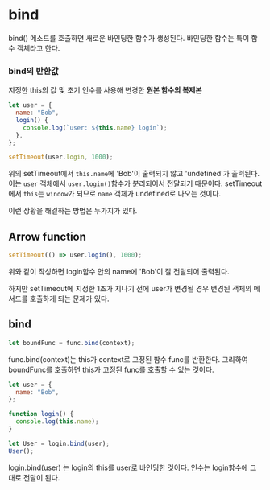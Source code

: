 # bind

bind() 메소드를 호출하면 새로운 바인딩한 함수가 생성된다. 바인딩한 함수는 특이 함수 객체라고 한다. 

### **bind의 반환값**

지정한 this의 값 및 초기 인수를 사용해 변경한 **원본 함수의 복제본**

```js
let user = {
  name: "Bob",
  login() {
    console.log(`user: ${this.name} login`);
  },
};

setTimeout(user.login, 1000);
```

위의 setTimeout에서 `this.name`에 'Bob'이 출력되지 않고 'undefined'가 출력된다. 이는 `user` 객체에서 `user.login()`함수가 분리되어서 전달되기 때문이다. setTimeout에서 `this`는 `window`가 되므로 `name` 객체가 undefined로 나오는 것이다.

이런 상황을 해결하는 방법은 두가지가 있다.

## Arrow function

```js
setTimeout(() => user.login(), 1000);
```

위와 같이 작성하면 login함수 안의 name에 'Bob'이 잘 전달되어 출력된다.

하지만 setTimeout에 지정한 1초가 지나기 전에 user가 변경될 경우 변경된 객체의 메서드를 호출하게 되는 문제가 있다.

## bind

```js
let boundFunc = func.bind(context);
```

func.bind(context)는 this가 context로 고정된 함수 func를 반환한다. 그리하여 boundFunc를 호출하면 this가 고정된 func를 호출할 수 있는 것이다.

```js
let user = {
  name: "Bob",
};

function login() {
  console.log(this.name);
}

let User = login.bind(user);
User();
```

login.bind(user) 는 login의 this를 user로 바인딩한 것이다. 인수는 login함수에 그대로 전달이 된다.
